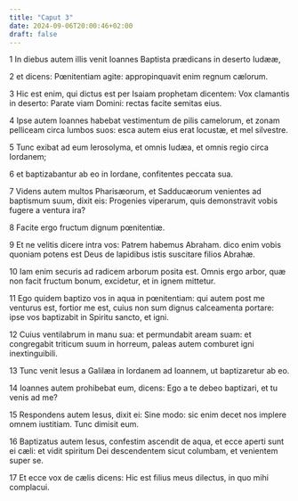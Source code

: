 ```yaml
---
title: "Caput 3"
date: 2024-09-06T20:00:46+02:00
draft: false
---
```



1 In diebus autem illis venit Ioannes Baptista prædicans in deserto Iudææ,

2 et dicens: Pœnitentiam agite: appropinquavit enim regnum cælorum.

3 Hic est enim, qui dictus est per Isaiam prophetam dicentem: Vox clamantis in deserto: Parate viam Domini: rectas facite semitas eius.

4 Ipse autem Ioannes habebat vestimentum de pilis camelorum, et zonam pelliceam circa lumbos suos: esca autem eius erat locustæ, et mel silvestre.

5 Tunc exibat ad eum Ierosolyma, et omnis Iudæa, et omnis regio circa Iordanem;

6 et baptizabantur ab eo in Iordane, confitentes peccata sua.

7 Videns autem multos Pharisæorum, et Sadducæorum venientes ad baptismum suum, dixit eis: Progenies viperarum, quis demonstravit vobis fugere a ventura ira?

8 Facite ergo fructum dignum pœnitentiæ.

9 Et ne velitis dicere intra vos: Patrem habemus Abraham. dico enim vobis quoniam potens est Deus de lapidibus istis suscitare filios Abrahæ.

10 Iam enim securis ad radicem arborum posita est. Omnis ergo arbor, quæ non facit fructum bonum, excidetur, et in ignem mittetur.

11 Ego quidem baptizo vos in aqua in pœnitentiam: qui autem post me venturus est, fortior me est, cuius non sum dignus calceamenta portare: ipse vos baptizabit in Spiritu sancto, et igni.

12 Cuius ventilabrum in manu sua: et permundabit aream suam: et congregabit triticum suum in horreum, paleas autem comburet igni inextinguibili.

13 Tunc venit Iesus a Galilæa in Iordanem ad Ioannem, ut baptizaretur ab eo.

14 Ioannes autem prohibebat eum, dicens: Ego a te debeo baptizari, et tu venis ad me?

15 Respondens autem Iesus, dixit ei: Sine modo: sic enim decet nos implere omnem iustitiam. Tunc dimisit eum.

16 Baptizatus autem Iesus, confestim ascendit de aqua, et ecce aperti sunt ei cæli: et vidit spiritum Dei descendentem sicut columbam, et venientem super se.

17 Et ecce vox de cælis dicens: Hic est filius meus dilectus, in quo mihi complacui.

